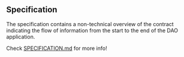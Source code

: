 
## Specification

The specification contains a non-technical overview of the contract indicating the flow of information from the start to the end of the DAO application.

Check [SPECIFICATION.md](./SPECIFICATION.md) for more info!
